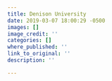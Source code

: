 ```yaml
---
title: Denison University
date: 2019-03-07 18:00:29 -0500
images: []
image_credit: ''
categories: []
where_published: ''
link_to_original: ''
description: ''

---
```

